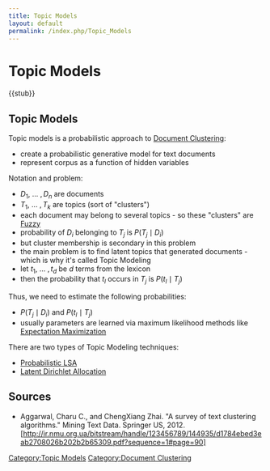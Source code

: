 ```yaml
---
title: Topic Models
layout: default
permalink: /index.php/Topic_Models
---
```


# Topic Models

{{stub}}

## Topic Models
Topic models is a probabilistic approach to [Document Clustering](Document_Clustering):
- create a probabilistic generative model for text documents
- represent corpus as a function of hidden variables 


Notation and problem:
- $D_1, \ ... \ , D_n$ are documents
- $T_1, \ ... \ , T_k$ are topics (sort of "clusters")
- each document may belong to several topics - so these "clusters" are [Fuzzy](Fuzzy_Clustering)
- probability of $D_i$ belonging to $T_j$ is $P(T_j \mid D_i)$
- but cluster membership is secondary in this problem
- the main problem is to find latent topics that generated documents - which is why it's called Topic Modeling 
- let $t_1, \ ... \ , t_d$ be $d$ terms from the lexicon
- then the probability that $t_l$ occurs in $T_j$ is $P(t_l \mid T_j)$


Thus, we need to estimate the following probabilities:
- $P(T_j \mid D_i)$ and $P(t_l \mid T_j)$
- usually parameters are learned via maximum likelihood methods like [Expectation Maximization](Expectation_Maximization)


There are two types of Topic Modeling techniques:
- [Probabilistic LSA](Probabilistic_LSA)
- [Latent Dirichlet Allocation](Latent_Dirichlet_Allocation)


## Sources
- Aggarwal, Charu C., and ChengXiang Zhai. "A survey of text clustering algorithms." Mining Text Data. Springer US, 2012. [http://ir.nmu.org.ua/bitstream/handle/123456789/144935/d1784ebed3eab2708026b202b2b65309.pdf?sequence=1#page=90]


[Category:Topic Models](Category_Topic_Models)
[Category:Document Clustering](Category_Document_Clustering)